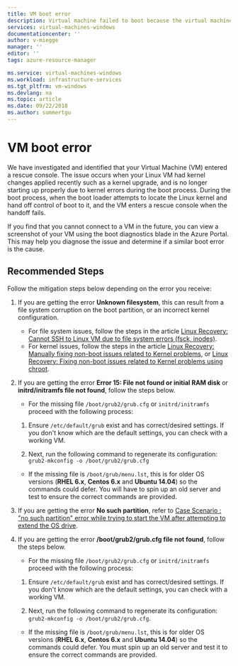 ```yaml
---
title: VM boot error
description: Virtual machine failed to boot because the virtual machine entered a rescue console
services: virtual-machines-windows
documentationcenter: ''
author: v-miegge
manager: ''
editor: ''
tags: azure-resource-manager

ms.service: virtual-machines-windows
ms.workload: infrastructure-services
ms.tgt_pltfrm: vm-windows
ms.devlang: na
ms.topic: article
ms.date: 09/22/2018
ms.author: summertgu
---
```


# VM boot error

We have investigated and identified that your Virtual Machine (VM) entered a rescue console. The issue occurs when your Linux VM had kernel changes applied recently such as a kernel upgrade, and is no longer starting up properly due to kernel errors during the boot process. During the boot process, when the boot loader attempts to locate the Linux kernel and hand off control of boot to it, and the VM enters a rescue console when the handoff fails.

If you find that you cannot connect to a VM in the future, you can view a screenshot of your VM using the boot diagnostics blade in the Azure Portal. This may help you diagnose the issue and determine if a similar boot error is the cause.

## **Recommended Steps**

Follow the mitigation steps below depending on the error you receive:

1. If you are getting the error **Unknown filesystem**, this can result from a file system corruption on the boot partition, or an incorrect kernel configuration.

   * For file system issues, follow the steps in the article [Linux Recovery: Cannot SSH to Linux VM due to file system errors (fsck, inodes)](https://blogs.msdn.microsoft.com/linuxonazure/2016/09/13/linux-recovery-cannot-ssh-to-linux-vm-due-to-file-system-errors-fsck-inodes/).
   * For kernel issues, follow the steps in the article [Linux Recovery: Manually fixing non-boot issues related to Kernel problems](https://blogs.msdn.microsoft.com/linuxonazure/2016/10/09/linux-recovery-manually-fixing-non-boot-issues-related-to-kernel-problems/), or [Linux Recovery: Fixing non-boot issues related to Kernel problems using chroot](https://blogs.msdn.microsoft.com/linuxonazure/2016/10/09/linux-recovery-fixing-non-boot-issues-related-to-kernel-problems-using-chroot/).

2. If you are getting the error **Error 15: File not found or initial RAM disk** or **initrd/initramfs file not found**, follow the steps below.

   * For the missing file `/boot/grub2/grub.cfg` or `initrd/initramfs` proceed with the following process:

    1. Ensure `/etc/default/grub` exist and has correct/desired settings. If you don't know which are the default settings, you can check with a working VM.

    2. Next, run the following command to regenerate its configuration: `grub2-mkconfig -o /boot/grub2/grub.cfg`

   * If the missing file is `/boot/grub/menu.lst`, this is for older OS versions (**RHEL 6.x**, **Centos 6.x** and **Ubuntu 14.04**) so the commands could defer. You will have to spin up an old server and test to ensure the correct commands are provided.

3. If you are getting the error **No such partition**, refer to [Case Scenario : "no such partition" error while trying to start the VM after attempting to extend the OS drive](https://blogs.technet.microsoft.com/shwetanayak/2017/03/12/case-scenario-no-such-partition-error-while-trying-to-start-the-vm-after-attempting-to-extend-the-os-drive/).

4. If you are getting the error **/boot/grub2/grub.cfg file not found**, follow the steps below.

   * For the missing file `/boot/grub2/grub.cfg` or `initrd/initramfs` proceed with the following process:

    1. Ensure `/etc/default/grub` exist and has correct/desired settings. If you don't know which are the default settings, you can check with a working VM.

    2. Next, run the following command to regenerate its configuration: `grub2-mkconfig -o /boot/grub2/grub.cfg`.

   * If the missing file is `/boot/grub/menu.lst`, this is for older OS versions (**RHEL 6.x**, **Centos 6.x** and **Ubuntu 14.04**) so the commands could defer. You must spin up an old server and test it to ensure the correct commands are provided.
